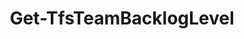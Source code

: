 ﻿---
title: Get-TfsTeamBacklogLevel
breadcrumbs: [ "Team", "Backlog" ]
parent: "Team.Backlog"
description: "Gets information about one or more backlog levels of a given team. "
remarks: 
parameterSets: 
  "_All_": [ Backlog, Collection, Project, Server, Team ] 
  "__AllParameterSets":  
    Backlog: 
      type: "object"  
      position: "0"  
    Collection: 
      type: "object"  
    Project: 
      type: "object"  
    Server: 
      type: "object"  
    Team: 
      type: "object" 
parameters: 
  - name: "Backlog" 
    description: "Specifies one or more backlog level configurations to be returned. Valid values are the name (e.g. \"Stories\") or the ID (e.g. \"Microsoft.RequirementCategory\") of the backlog level to return. Wildcards are supported. When omitted, returns all backlogs levels of the given team. " 
    globbing: false 
    position: 0 
    type: "object" 
    aliases: [ Name ] 
    defaultValue: "*" 
  - name: "Name" 
    description: "Specifies one or more backlog level configurations to be returned. Valid values are the name (e.g. \"Stories\") or the ID (e.g. \"Microsoft.RequirementCategory\") of the backlog level to return. Wildcards are supported. When omitted, returns all backlogs levels of the given team. This is an alias of the Backlog parameter." 
    globbing: false 
    position: 0 
    type: "object" 
    aliases: [ Name ] 
    defaultValue: "*" 
  - name: "Team" 
    description: "Specifies the name of the Team, its ID (a GUID), or a Microsoft.TeamFoundation.Core.WebApi.WebApiTeam object to connect to. When omitted, it defaults to the connection set by Connect-TfsTeam (if any). For more details, see the Get-TfsTeam cmdlet. " 
    globbing: false 
    pipelineInput: "true (ByValue)" 
    type: "object" 
  - name: "Project" 
    description: "Specifies the name of the Team Project, its ID (a GUID), or a Microsoft.TeamFoundation.Core.WebApi.TeamProject object to connect to. When omitted, it defaults to the connection set by Connect-TfsTeamProject (if any). For more details, see the Get-TfsTeamProject cmdlet. " 
    globbing: false 
    type: "object" 
  - name: "Collection" 
    description: "Specifies the URL to the Team Project Collection or Azure DevOps Organization to connect to, a TfsTeamProjectCollection object (Windows PowerShell only), or a VssConnection object. You can also connect to an Azure DevOps Services organizations by simply providing its name instead of the full URL. For more details, see the Get-TfsTeamProjectCollection cmdlet. When omitted, it defaults to the connection set by Connect-TfsTeamProjectCollection (if any). " 
    globbing: false 
    type: "object" 
    aliases: [ Organization ] 
  - name: "Organization" 
    description: "Specifies the URL to the Team Project Collection or Azure DevOps Organization to connect to, a TfsTeamProjectCollection object (Windows PowerShell only), or a VssConnection object. You can also connect to an Azure DevOps Services organizations by simply providing its name instead of the full URL. For more details, see the Get-TfsTeamProjectCollection cmdlet. When omitted, it defaults to the connection set by Connect-TfsTeamProjectCollection (if any). This is an alias of the Collection parameter." 
    globbing: false 
    type: "object" 
    aliases: [ Organization ] 
  - name: "Server" 
    description: "Specifies the URL to the Team Foundation Server to connect to, a TfsConfigurationServer object (Windows PowerShell only), or a VssConnection object. When omitted, it defaults to the connection set by Connect-TfsConfiguration (if any). For more details, see the Get-TfsConfigurationServer cmdlet. " 
    globbing: false 
    type: "object"
inputs: 
  - type: "System.Object" 
    description: "Specifies the name of the Team, its ID (a GUID), or a Microsoft.TeamFoundation.Core.WebApi.WebApiTeam object to connect to. When omitted, it defaults to the connection set by Connect-TfsTeam (if any). For more details, see the Get-TfsTeam cmdlet. "
outputs: 
  - type: "Microsoft.TeamFoundation.Work.WebApi.BacklogLevelConfiguration" 
    description: 
notes: 
relatedLinks: 
  - text: "Online Version:" 
    uri: "https://tfscmdlets.dev/docs/cmdlets/Team/Backlog/Get-TfsTeamBacklogLevel"
aliases: 
examples: 
---
